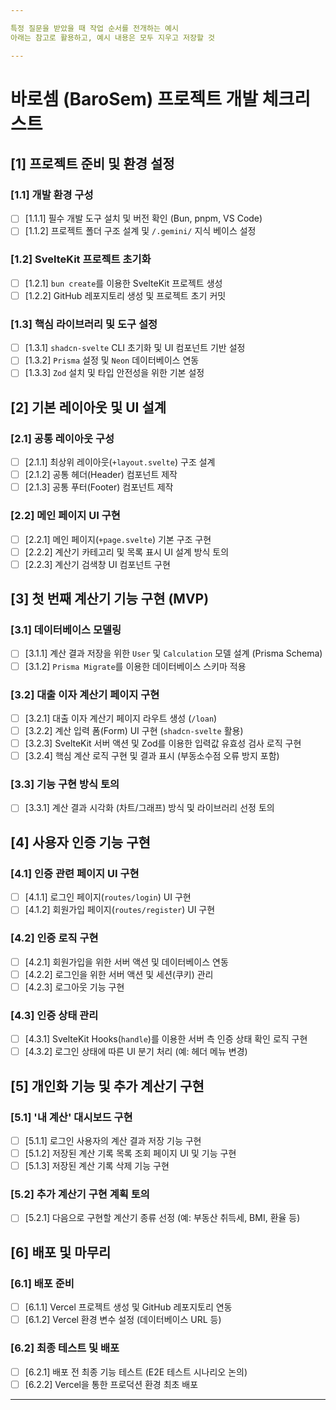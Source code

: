 ```yaml
---

특정 질문을 받았을 때 작업 순서를 전개하는 예시
아래는 참고로 활용하고, 예시 내용은 모두 지우고 저장할 것

---
```


# 바로셈 (BaroSem) 프로젝트 개발 체크리스트

## [1] 프로젝트 준비 및 환경 설정

### [1.1] 개발 환경 구성

- [ ] [1.1.1] 필수 개발 도구 설치 및 버전 확인 (Bun, pnpm, VS Code)
- [ ] [1.1.2] 프로젝트 폴더 구조 설계 및 `/.gemini/` 지식 베이스 설정

### [1.2] SvelteKit 프로젝트 초기화

- [ ] [1.2.1] `bun create`를 이용한 SvelteKit 프로젝트 생성
- [ ] [1.2.2] GitHub 레포지토리 생성 및 프로젝트 초기 커밋

### [1.3] 핵심 라이브러리 및 도구 설정

- [ ] [1.3.1] `shadcn-svelte` CLI 초기화 및 UI 컴포넌트 기반 설정
- [ ] [1.3.2] `Prisma` 설정 및 `Neon` 데이터베이스 연동
- [ ] [1.3.3] `Zod` 설치 및 타입 안전성을 위한 기본 설정

## [2] 기본 레이아웃 및 UI 설계

### [2.1] 공통 레이아웃 구성

- [ ] [2.1.1] 최상위 레이아웃(`+layout.svelte`) 구조 설계
- [ ] [2.1.2] 공통 헤더(Header) 컴포넌트 제작
- [ ] [2.1.3] 공통 푸터(Footer) 컴포넌트 제작

### [2.2] 메인 페이지 UI 구현

- [ ] [2.2.1] 메인 페이지(`+page.svelte`) 기본 구조 구현
- [ ] [2.2.2] 계산기 카테고리 및 목록 표시 UI 설계 방식 토의
- [ ] [2.2.3] 계산기 검색창 UI 컴포넌트 구현

## [3] 첫 번째 계산기 기능 구현 (MVP)

### [3.1] 데이터베이스 모델링

- [ ] [3.1.1] 계산 결과 저장을 위한 `User` 및 `Calculation` 모델 설계 (Prisma Schema)
- [ ] [3.1.2] `Prisma Migrate`를 이용한 데이터베이스 스키마 적용

### [3.2] 대출 이자 계산기 페이지 구현

- [ ] [3.2.1] 대출 이자 계산기 페이지 라우트 생성 (`/loan`)
- [ ] [3.2.2] 계산 입력 폼(Form) UI 구현 (`shadcn-svelte` 활용)
- [ ] [3.2.3] SvelteKit 서버 액션 및 Zod를 이용한 입력값 유효성 검사 로직 구현
- [ ] [3.2.4] 핵심 계산 로직 구현 및 결과 표시 (부동소수점 오류 방지 포함)

### [3.3] 기능 구현 방식 토의

- [ ] [3.3.1] 계산 결과 시각화 (차트/그래프) 방식 및 라이브러리 선정 토의

## [4] 사용자 인증 기능 구현

### [4.1] 인증 관련 페이지 UI 구현

- [ ] [4.1.1] 로그인 페이지(`routes/login`) UI 구현
- [ ] [4.1.2] 회원가입 페이지(`routes/register`) UI 구현

### [4.2] 인증 로직 구현

- [ ] [4.2.1] 회원가입을 위한 서버 액션 및 데이터베이스 연동
- [ ] [4.2.2] 로그인을 위한 서버 액션 및 세션(쿠키) 관리
- [ ] [4.2.3] 로그아웃 기능 구현

### [4.3] 인증 상태 관리

- [ ] [4.3.1] SvelteKit Hooks(`handle`)를 이용한 서버 측 인증 상태 확인 로직 구현
- [ ] [4.3.2] 로그인 상태에 따른 UI 분기 처리 (예: 헤더 메뉴 변경)

## [5] 개인화 기능 및 추가 계산기 구현

### [5.1] '내 계산' 대시보드 구현

- [ ] [5.1.1] 로그인 사용자의 계산 결과 저장 기능 구현
- [ ] [5.1.2] 저장된 계산 기록 목록 조회 페이지 UI 및 기능 구현
- [ ] [5.1.3] 저장된 계산 기록 삭제 기능 구현

### [5.2] 추가 계산기 구현 계획 토의

- [ ] [5.2.1] 다음으로 구현할 계산기 종류 선정 (예: 부동산 취득세, BMI, 환율 등)

## [6] 배포 및 마무리

### [6.1] 배포 준비

- [ ] [6.1.1] Vercel 프로젝트 생성 및 GitHub 레포지토리 연동
- [ ] [6.1.2] Vercel 환경 변수 설정 (데이터베이스 URL 등)

### [6.2] 최종 테스트 및 배포

- [ ] [6.2.1] 배포 전 최종 기능 테스트 (E2E 테스트 시나리오 논의)
- [ ] [6.2.2] Vercel을 통한 프로덕션 환경 최초 배포

---
